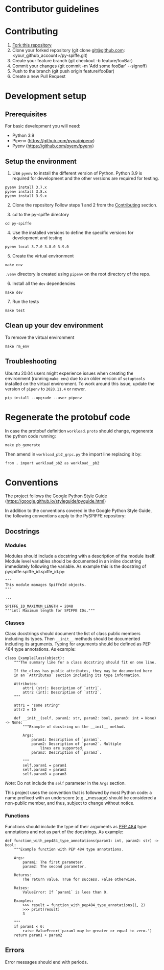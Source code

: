 # Contributor guidelines

# Contributing
1. [Fork this repository](https://github.com/HewlettPackard/py-spiffe/fork)
2. Clone your forked repository (git clone git@github.com:<your_github_account>/py-spiffe.git)
3. Create your feature branch (git checkout -b feature/fooBar)
4. Commit your changes (git commit -m 'Add some fooBar' --signoff)
5. Push to the branch (git push origin feature/fooBar)
6. Create a new Pull Request

# Development setup

## Prerequisites
For basic development you will need:

* Python 3.9
* Pipenv (https://github.com/pypa/pipenv)
* Pyenv (https://github.com/pyenv/pyenv)

## Setup the environment
1. Use `pyenv` to install the different version of Python.
Python 3.9 is required for development and the other versions are required for testing.
```
pyenv install 3.7.x
pyenv install 3.8.x
pyenv install 3.9.x
```

2. Clone the repository
Follow steps 1 and 2 from the [Contributing](#Contributing) section.

3. cd to the py-spiffe directory
```
cd py-spiffe
```

4. Use the installed versions to define the specific versions for development and testing
```
pyenv local 3.7.0 3.8.0 3.9.0
```

5. Create the virtual environment
```
make env
```
`.venv` directory is created using `pipenv` on the root directory of the repo.

6. Install all the `dev` dependencies
```
make dev
```

7. Run the tests
```
make test
```

## Clean up your dev environment
To remove the virtual environment
```
make rm_env
```

## Troubleshooting
Ubuntu 20.04 users might experience issues when creating the environment (running `make env`) due to an older version of `setuptools` installed on the virtual environment.
To work around this issue, update the version of `pipenv` to `2020.11.4` or newer.
```
pip install --upgrade --user pipenv
```

# Regenerate the protobuf code

In case the protobuf definition `workload.proto` should change, regenerate the python code running:

```
make pb_generate
```

Then amend in `workload_pb2_grpc.py` the import line replacing it by:

```
from . import workload_pb2 as workload__pb2
```

# Conventions
The project follows the Google Python Style Guide (https://google.github.io/styleguide/pyguide.html)

In addition to the conventions covered in the Google Python Style Guide, the following
conventions apply to the PySPIFFE repository:

## Docstrings
### Modules
Modules should include a docstring with a description of the module itself. Module level
variables should be documented in an inline docstring immediately following the variable.
As example this is the docstring of pyspiffe.spiffe_id.spiffe_id.py:

```
"""
This module manages SpiffeId objects.
"""

...

SPIFFE_ID_MAXIMUM_LENGTH = 2048
"""int: Maximum length for SPIFFE IDs."""

```

### Classes
Class docstrings should document the list of class public members including its types.
Then `__init__` methods should be documented including its arguments. Typing for arguments
should be defined as PEP 484 type annotations. As example:

```
class ExampleClass(object):
    """The summary line for a class docstring should fit on one line.

    If the class has public attributes, they may be documented here
    in an `Attributes` section including its type information.

    Attributes:
        attr1 (str): Description of `attr1`.
        attr2 (int): Description of `attr2`.
    """

    attr1 = "some string"
    attr2 = 10

    def __init__(self, param1: str, param2: bool, param3: int = None) -> None:
        """Example of docstring on the __init__ method.

        Args:
            param1: Description of `param1`.
            param2: Description of `param2`. Multiple
                lines are supported.
            param3: Description of `param3`.

        """
        self.param1 = param1
        self.param2 = param2
        self.param3 = param3
```
_Note_: Do not include the `self` parameter in the ``Args`` section.

This project uses the convention that is followed by most Python code: a name prefixed with an underscore (e.g. _message) should be considered a non-public member, and thus, subject to change without notice.

### Functions
Functions should include the type of their arguments as
[PEP 484](https://www.python.org/dev/peps/pep-0484/) type annotations and not as part
of the docstrings. As example:
```
def function_with_pep484_type_annotations(param1: int, param2: str) -> bool:
    """Example function with PEP 484 type annotations.

    Args:
        param1: The first parameter.
        param2: The second parameter.

    Returns:
        The return value. True for success, False otherwise.

    Raises:
        ValueError: If `param1` is lees than 0.

    Examples:
        >>> result = function_with_pep484_type_annotations(1, 2)
        >>> print(result)
        3

    """
    if param1 < 0:
        raise ValueError('param1 may be greater or equal to zero.')
    return param1 + param2
```

## Errors
Error messages should end with periods.


